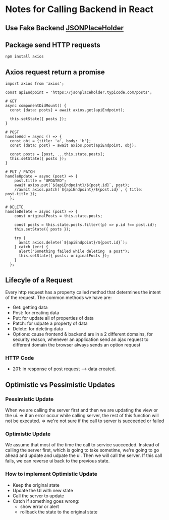 # Notes for Calling Backend in React

## Use Fake Backend [JSONPlaceHolder](https://jsonplaceholder.typicode.com/)

## Package send HTTP requests

`npm install axios`

## Axios request return a promise

```
import axios from 'axios';

const apiEndpoint = 'https://jsonplaceholder.typicode.com/posts';

# GET
async componentDidMount() {
  const {data: posts} = await axios.get(apiEndpoint);

  this.setState({ posts });
}

# POST
handleAdd = async () => {
  const obj = {title: 'a', body: 'b'};
  const {data: post} = await axios.post(apiEndpoint, obj);

  const posts = [post, ...this.state.posts];
  this.setState({ posts });
}

# PUT / PATCH
handleUpdate = async (post) => {
    post.title = "UPDATED";
    await axios.put(`${apiEndpoint}/${post.id}`, post);
    //await axios.patch(`${apiEndpoint}/${post.id}`, { title: post.title });
  };

# DELETE
handleDelete = async (post) => {
    const originalPosts = this.state.posts;

    const posts = this.state.posts.filter((p) => p.id !== post.id);
    this.setState({ posts });

    try {
      await axios.delete(`${apiEndpoint}/${post.id}`);
    } catch (err) {
      alert("Something failed while deleting  a post");
      this.setState({ posts: originalPosts });
    }
  };
```

## Lifecyle of a Request

Every http request has a property called method that determines the intent of the request.
The common methods we have are:

- Get: getting data
- Post: for creating data
- Put: for update all of properties of data
- Patch: for udpate a property of data
- Delete: for deleting data
- Options: cause frontend & backend are in a 2 different domains, for security reason, whenever an application send an
  ajax request to different domain the browser always sends an option request

### HTTP Code

- 201: in response of post request --> data created.

## Optimistic vs Pessimistic Updates

### Pessimistic Update

When we are calling the server first and then we are updating the view or the ui.
=> if an error occur while calling server, the rest of this function will not be executed.
=> we're not sure if the call to server is succeeded or failed

### Optimistic Update

We assume that most of the time the call to service succeeded.
Instead of calling the server first, which is going to take sometime, we're going to go ahead and update and udpate the ui.
Then we will call the server. If this call fails, we can reverse ui back to the previous state.

### How to implement Optimistic Update

- Keep the original state
- Update the UI with new state
- Call the server to update
- Catch if something goes wrong:
  - show error or alert
  - rollback the state to the original state
